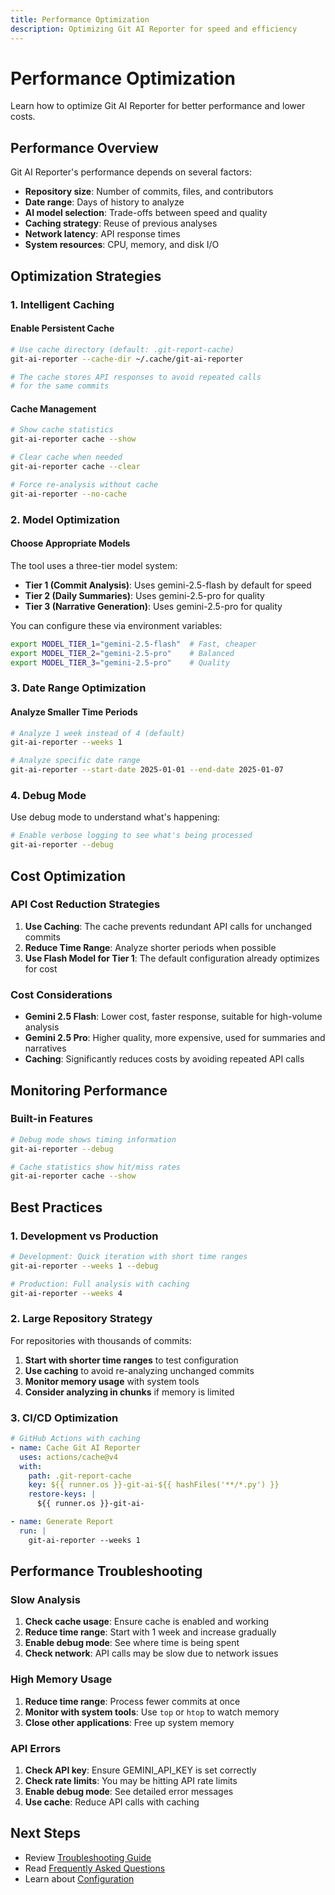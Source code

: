 ```yaml
---
title: Performance Optimization
description: Optimizing Git AI Reporter for speed and efficiency
---
```


# Performance Optimization

Learn how to optimize Git AI Reporter for better performance and lower costs.

## Performance Overview

Git AI Reporter's performance depends on several factors:

- **Repository size**: Number of commits, files, and contributors
- **Date range**: Days of history to analyze
- **AI model selection**: Trade-offs between speed and quality
- **Caching strategy**: Reuse of previous analyses
- **Network latency**: API response times
- **System resources**: CPU, memory, and disk I/O

## Optimization Strategies

### 1. Intelligent Caching

#### Enable Persistent Cache

```bash
# Use cache directory (default: .git-report-cache)
git-ai-reporter --cache-dir ~/.cache/git-ai-reporter

# The cache stores API responses to avoid repeated calls
# for the same commits
```

#### Cache Management

```bash
# Show cache statistics
git-ai-reporter cache --show

# Clear cache when needed
git-ai-reporter cache --clear

# Force re-analysis without cache
git-ai-reporter --no-cache
```

### 2. Model Optimization

#### Choose Appropriate Models

The tool uses a three-tier model system:
- **Tier 1 (Commit Analysis)**: Uses gemini-2.5-flash by default for speed
- **Tier 2 (Daily Summaries)**: Uses gemini-2.5-pro for quality
- **Tier 3 (Narrative Generation)**: Uses gemini-2.5-pro for quality

You can configure these via environment variables:

```bash
export MODEL_TIER_1="gemini-2.5-flash"  # Fast, cheaper
export MODEL_TIER_2="gemini-2.5-pro"    # Balanced
export MODEL_TIER_3="gemini-2.5-pro"    # Quality
```

### 3. Date Range Optimization

#### Analyze Smaller Time Periods

```bash
# Analyze 1 week instead of 4 (default)
git-ai-reporter --weeks 1

# Analyze specific date range
git-ai-reporter --start-date 2025-01-01 --end-date 2025-01-07
```

### 4. Debug Mode

Use debug mode to understand what's happening:

```bash
# Enable verbose logging to see what's being processed
git-ai-reporter --debug
```

## Cost Optimization

### API Cost Reduction Strategies

1. **Use Caching**: The cache prevents redundant API calls for unchanged commits
2. **Reduce Time Range**: Analyze shorter periods when possible
3. **Use Flash Model for Tier 1**: The default configuration already optimizes for cost

### Cost Considerations

- **Gemini 2.5 Flash**: Lower cost, faster response, suitable for high-volume analysis
- **Gemini 2.5 Pro**: Higher quality, more expensive, used for summaries and narratives
- **Caching**: Significantly reduces costs by avoiding repeated API calls

## Monitoring Performance

### Built-in Features

```bash
# Debug mode shows timing information
git-ai-reporter --debug

# Cache statistics show hit/miss rates
git-ai-reporter cache --show
```

## Best Practices

### 1. Development vs Production

```bash
# Development: Quick iteration with short time ranges
git-ai-reporter --weeks 1 --debug

# Production: Full analysis with caching
git-ai-reporter --weeks 4
```

### 2. Large Repository Strategy

For repositories with thousands of commits:

1. **Start with shorter time ranges** to test configuration
2. **Use caching** to avoid re-analyzing unchanged commits
3. **Monitor memory usage** with system tools
4. **Consider analyzing in chunks** if memory is limited

### 3. CI/CD Optimization

```yaml
# GitHub Actions with caching
- name: Cache Git AI Reporter
  uses: actions/cache@v4
  with:
    path: .git-report-cache
    key: ${{ runner.os }}-git-ai-${{ hashFiles('**/*.py') }}
    restore-keys: |
      ${{ runner.os }}-git-ai-

- name: Generate Report
  run: |
    git-ai-reporter --weeks 1
```

## Performance Troubleshooting

### Slow Analysis

1. **Check cache usage**: Ensure cache is enabled and working
2. **Reduce time range**: Start with 1 week and increase gradually
3. **Enable debug mode**: See where time is being spent
4. **Check network**: API calls may be slow due to network issues

### High Memory Usage

1. **Reduce time range**: Process fewer commits at once
2. **Monitor with system tools**: Use `top` or `htop` to watch memory
3. **Close other applications**: Free up system memory

### API Errors

1. **Check API key**: Ensure GEMINI_API_KEY is set correctly
2. **Check rate limits**: You may be hitting API rate limits
3. **Enable debug mode**: See detailed error messages
4. **Use cache**: Reduce API calls with caching

## Next Steps

- Review [Troubleshooting Guide](troubleshooting.md)
- Read [Frequently Asked Questions](faq.md)
- Learn about [Configuration](configuration.md)